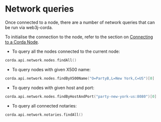 Network queries
===============

Once connected to a node, there are a number of network queries that can be run 
via web3j-corda.

To initialise the connection to the node, refer to the section on [Connecting to a Corda Node](connecting_to_node.md).

- To query all the nodes connected to the current node:

```kotlin
corda.api.network.nodes.findAll()
```

- To query nodes with given X500 name:

```kotlin
corda.api.network.nodes.findByX500Name("O=PartyB,L=New York,C=US")[0]
```

- To query nodes with given host and port:

```kotlin
corda.api.network.nodes.findByHostAndPort("party-new-york-us:8080")[0]
```

- To query all connected notaries:

```kotlin
corda.api.network.notaries.findAll()
```